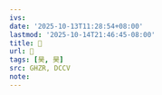```yaml
---
ivs:
date: '2025-10-13T11:28:54+08:00'
lastmod: '2025-10-14T21:46:45-08:00'
title: 󰟐
url: 󰟐
tags: [昊, 昊]
src: GHZR, DCCV
note:
---
```

